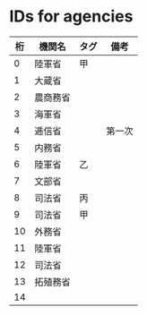 # IDs for agencies

|桁|機関名|タグ|備考|
|--|--|--|--|
|0|陸軍省|甲||
|1|大蔵省|||
|2|農商務省|||
|3|海軍省|||
|4|逓信省||第一次|
|5|内務省|||
|6|陸軍省|乙||
|7|文部省|||
|8|司法省|丙||
|9|司法省|甲||
|10|外務省|||
|11|陸軍省|||
|12|司法省|||
|13|拓殖務省|||
|14||||
